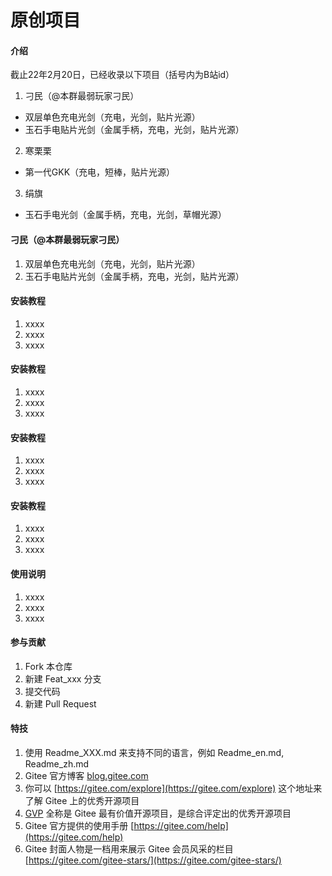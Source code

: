# 原创项目

#### 介绍
截止22年2月20日，已经收录以下项目（括号内为B站id）
1. 刁民（@本群最弱玩家刁民）
- 双层单色充电光剑（充电，光剑，贴片光源）
- 玉石手电贴片光剑（金属手柄，充电，光剑，贴片光源）
2. 寒栗栗
- 第一代GKK（充电，短棒，贴片光源）
3. 绢旗 
- 玉石手电光剑（金属手柄，充电，光剑，草帽光源）    


#### 刁民（@本群最弱玩家刁民）

1.  双层单色充电光剑（充电，光剑，贴片光源）
2.  玉石手电贴片光剑（金属手柄，充电，光剑，贴片光源）

#### 安装教程

1.  xxxx
2.  xxxx
3.  xxxx

#### 安装教程

1.  xxxx
2.  xxxx
3.  xxxx

#### 安装教程

1.  xxxx
2.  xxxx
3.  xxxx

#### 安装教程

1.  xxxx
2.  xxxx
3.  xxxx

#### 使用说明

1.  xxxx
2.  xxxx
3.  xxxx

#### 参与贡献

1.  Fork 本仓库
2.  新建 Feat_xxx 分支
3.  提交代码
4.  新建 Pull Request


#### 特技

1.  使用 Readme\_XXX.md 来支持不同的语言，例如 Readme\_en.md, Readme\_zh.md
2.  Gitee 官方博客 [blog.gitee.com](https://blog.gitee.com)
3.  你可以 [https://gitee.com/explore](https://gitee.com/explore) 这个地址来了解 Gitee 上的优秀开源项目
4.  [GVP](https://gitee.com/gvp) 全称是 Gitee 最有价值开源项目，是综合评定出的优秀开源项目
5.  Gitee 官方提供的使用手册 [https://gitee.com/help](https://gitee.com/help)
6.  Gitee 封面人物是一档用来展示 Gitee 会员风采的栏目 [https://gitee.com/gitee-stars/](https://gitee.com/gitee-stars/)
